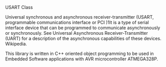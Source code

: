USART Class

Universal synchronous and asynchronous receiver-transmitter (USART, programmable communications interface or PCI )1It is a type of serial interface device that can be programmed to communicate asynchronously or synchronously. See Universal Asynchronous Receiver-Transmitter (UART) for a description of the asynchronous capabilities of these devices. Wikipedia.

This library is written in C++ oriented object programming to be used in Embedded Software applications with AVR microcontroller ATMEGA328P.
